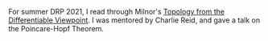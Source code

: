 For summer DRP 2021, I read through Milnor's [Topology from the Differentiable Viewpoint](https://math.uchicago.edu/~may/REU2017/MilnorDiff.pdf). I was mentored by Charlie Reid, and gave a talk on the Poincare-Hopf Theorem.
